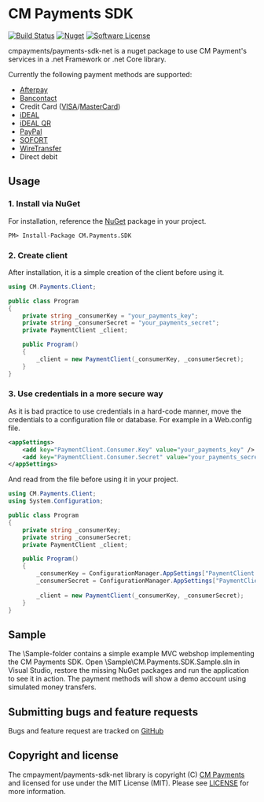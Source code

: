 # CM Payments SDK

[![Build Status][badge-build]][build]
[![Nuget][badge-nuget]][nuget]
[![Software License][badge-license]][license]

cmpayments/payments-sdk-net is a nuget package to use CM Payment's services in a .net Framework or .net Core library.

Currently the following payment methods are supported:
- [Afterpay](https://www.afterpay.nl/)
- [Bancontact](https://www.bancontact.com)
- Credit Card ([VISA](https://www.visa.com)/[MasterCard](https://www.mastercard.com))
- [iDEAL](https://www.ideal.nl/)
- [iDEAL QR](https://www.ideal.nl/betalen/wat/via-qr-code/)
- [PayPal](https://www.paypal.com)
- [SOFORT](https://www.sofort.com)
- [WireTransfer](https://en.wikipedia.org/wiki/Wire_transfer)
- Direct debit

## Usage

### 1. Install via NuGet

For installation, reference the [NuGet][] package in your project.

```
PM> Install-Package CM.Payments.SDK
```

### 2. Create client

After installation, it is a simple creation of the client before using it.

```csharp
using CM.Payments.Client;

public class Program
{
    private string _consumerKey = "your_payments_key";
    private string _consumerSecret = "your_payments_secret";
    private PaymentClient _client;

    public Program()
    {
        _client = new PaymentClient(_consumerKey, _consumerSecret);
    }
}
```

### 3. Use credentials in a more secure way

As it is bad practice to use credentials in a hard-code manner, move the credentials to a configuration file or database. For example in a Web.config file.

```xml
<appSettings>
    <add key="PaymentClient.Consumer.Key" value="your_payments_key" />
    <add key="PaymentClient.Consumer.Secret" value="your_payments_secret" />
</appSettings>
```

And read from the file before using it in your project.

```csharp
using CM.Payments.Client;
using System.Configuration;

public class Program
{
    private string _consumerKey;
    private string _consumerSecret;
    private PaymentClient _client;

    public Program()
    {
        _consumerKey = ConfigurationManager.AppSettings["PaymentClient.Consumer.Key"];
		_consumerSecret = ConfigurationManager.AppSettings["PaymentClient.Consumer.Secret"];
		
        _client = new PaymentClient(_consumerKey, _consumerSecret);
    }
}
```

## Sample

The \Sample-folder contains a simple example MVC webshop implementing the CM Payments SDK.
Open \Sample\CM.Payments.SDK.Sample.sln in Visual Studio, restore the missing NuGet packages and run the application to see it in action. The payment methods will show a demo account using simulated money transfers. 

## Submitting bugs and feature requests

Bugs and feature request are tracked on [GitHub](https://github.com/cmpayments/iban/payments-sdk-net)

## Copyright and license

The cmpayment/payments-sdk-net library is copyright (C) [CM Payments](https://cmpayments.com/) and licensed for use under the MIT License (MIT). Please see [LICENSE][] for more information.

[badge-build]: https://img.shields.io/appveyor/ci/cm-payments/payments-sdk-net.svg?style=flat-square
[build]: https://ci.appveyor.com/project/cmpayments/payments-sdk-net

[badge-nuget]: 	https://img.shields.io/nuget/v/CM.Payments.SDK.svg
[nuget]: https://www.nuget.org/packages/CM.Payments.SDK/

[badge-license]: https://img.shields.io/badge/license-MIT-brightgreen.svg?style=flat-square
[license]: https://github.com/cmpayments/payments-sdk-net/blob/master/LICENSE
